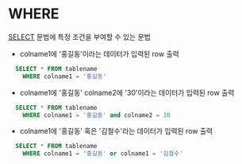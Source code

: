 # WHERE

[SELECT](sql/SELECT.md) 문법에 특정 조건을 부여할 수 있는 문법

- colname1에 '홍길동'이라는 데이터가 입력된 row 출력
```sql
  SELECT * FROM tablename
    WHERE colname1 = '홍길동'
```


- colname1에 '홍길동' colname2에 '30'이라는 데이터가 입력된 row 출력

```sql
  SELECT * FROM tablename
    WHERE colname1 = '홍길동' and colname2 = 30
```

- colname1에 '홍길동' 혹은 '김철수'라는 데이터가 입력된 row 출력

```sql
  SELECT * FROM tablename
    WHERE colname1 = '홍길동' or colname1 = '김철수'
```
